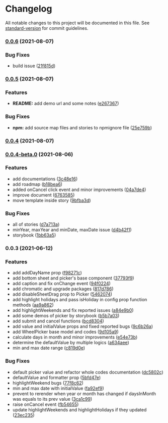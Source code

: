 # Changelog

All notable changes to this project will be documented in this file. See [standard-version](https://github.com/conventional-changelog/standard-version) for commit guidelines.

### [0.0.6](https://github.com/persian-tools/persian-mobile-datepicker/compare/v0.0.5...v0.0.6) (2021-08-07)


### Bug Fixes

* build issue ([21f815d](https://github.com/persian-tools/persian-mobile-datepicker/commit/21f815dab8d2d393bd20f892ca6fd0beb2925bb2))

### [0.0.5](https://github.com/persian-tools/persian-mobile-datepicker/compare/v0.0.4...v0.0.5) (2021-08-07)


### Features

* **README:** add demo url and some notes ([e267367](https://github.com/persian-tools/persian-mobile-datepicker/commit/e267367b5aa3f9911bae532d0e2d785f8e3fac26))


### Bug Fixes

* **npm:** add source map files and stories to npmignore file ([25e759b](https://github.com/persian-tools/persian-mobile-datepicker/commit/25e759b3c2f1c4a0402008b43ef42d7369ec3432))

### [0.0.4](https://github.com/persian-tools/persian-mobile-datepicker/compare/v0.0.4-beta.0...v0.0.4) (2021-08-07)

### [0.0.4-beta.0](https://github.com/persian-tools/persian-mobile-datepicker/compare/v0.0.3...v0.0.4-beta.0) (2021-08-06)


### Features

* add documentations ([3c48e16](https://github.com/persian-tools/persian-mobile-datepicker/commit/3c48e164728ce5949c9ed20252b1a602309ba878))
* add roadmap ([b18bea6](https://github.com/persian-tools/persian-mobile-datepicker/commit/b18bea6bb4a2d51f28ab51f5e53e00d4e41d0ec7))
* added onCancel click event and minor improvements ([04a7de4](https://github.com/persian-tools/persian-mobile-datepicker/commit/04a7de4a60feb818c36aead17ae63737acf377a9))
* improve document ([6763585](https://github.com/persian-tools/persian-mobile-datepicker/commit/676358561c7d7404eec466e28f45494d085eb8f9))
* move template inside story ([9bfba3d](https://github.com/persian-tools/persian-mobile-datepicker/commit/9bfba3d1d0371430d0f7deb04d3cb6b5c1999003))


### Bug Fixes

* all of stories ([d7a713a](https://github.com/persian-tools/persian-mobile-datepicker/commit/d7a713a87548f3ccaf31d3912a82f1edb6441d90))
* minYear, maxYear and minDate, maxDate issue ([d4b42f1](https://github.com/persian-tools/persian-mobile-datepicker/commit/d4b42f197e60a8118c99e02f3313cec78a42a32a))
* storybook ([1bb63a5](https://github.com/persian-tools/persian-mobile-datepicker/commit/1bb63a5681cdd838f3f73ec0a21db6de682cb509))

### 0.0.3 (2021-06-12)


### Features

* add addDayName prop ([f98271c](https://github.com/persian-tools/persian-mobile-datepicker/commit/f98271c27b075c5b81feae42b644881b6b6db492))
* add bottom sheet and picker's base component ([37793f9](https://github.com/persian-tools/persian-mobile-datepicker/commit/37793f91b83ce6e3eaa8787f6c064826b8947b6d))
* add caption and fix onChange event ([94f0224](https://github.com/persian-tools/persian-mobile-datepicker/commit/94f022451ad25bc83884029f0686e211f933fa70))
* add chromatic and upgrade packages ([817d786](https://github.com/persian-tools/persian-mobile-datepicker/commit/817d7869491778556589f6a6a360dc1ac879b326))
* add disableSheetDrag prop to Picker ([5462074](https://github.com/persian-tools/persian-mobile-datepicker/commit/5462074464cb60d719e60e6ff0ec898ddee53cd5))
* add highlight holidays and pass isHoliday in config prop function methods ([aa9a862](https://github.com/persian-tools/persian-mobile-datepicker/commit/aa9a8629d7bc36d16b3e6c8c1c6b3e9de8173453))
* add highlightWeekends and fix reported issues ([a84e9b0](https://github.com/persian-tools/persian-mobile-datepicker/commit/a84e9b070d389dc54bfb42b890b3c37680e3533e))
* add some demos of picker by storybook ([b5b7a03](https://github.com/persian-tools/persian-mobile-datepicker/commit/b5b7a03ce309688cdd4cda02c80a0efd226922e1))
* add submit and cancel functions ([bcd8304](https://github.com/persian-tools/persian-mobile-datepicker/commit/bcd83040395265966961f219e0f114c4ffe115d7))
* add value and initialValue props and fixed reported bugs ([9c6b26a](https://github.com/persian-tools/persian-mobile-datepicker/commit/9c6b26a562aef535b9ff1dffcdecee7af61e2d99))
* add WheelPicker base model and codes ([9d105a9](https://github.com/persian-tools/persian-mobile-datepicker/commit/9d105a9bb5a81561c1d49ff161bf00619e9db149))
* calculate days in month and minor improvements ([e54e73b](https://github.com/persian-tools/persian-mobile-datepicker/commit/e54e73b9267a6f4d8898edf98236f645e5fd8024))
* determine the defaultValue by multiple logics ([a634aee](https://github.com/persian-tools/persian-mobile-datepicker/commit/a634aeeb6aebcd6c9a78e96419d392c932acac5f))
* min and max date range ([c819d0e](https://github.com/persian-tools/persian-mobile-datepicker/commit/c819d0eef552a61c385c9a0921ffcead97c3bbcc))


### Bug Fixes

* default picker value and refactor whole codes documentation ([dc5802c](https://github.com/persian-tools/persian-mobile-datepicker/commit/dc5802c3758a00f389f96dab47ae82daf7739131))
* defaultValue and formatter prop ([5bfd47e](https://github.com/persian-tools/persian-mobile-datepicker/commit/5bfd47e0ece758a9fab8b0c0e115f402503cf217))
* highlightWeekend bugs ([77f8c62](https://github.com/persian-tools/persian-mobile-datepicker/commit/77f8c62dfd78872e7020875eb7c6f8ec1796b9a7))
* min and max date with initialValue ([fa92ef9](https://github.com/persian-tools/persian-mobile-datepicker/commit/fa92ef944db08b8b76a3d920262a8939a847a87d))
* prevent to rerender when year or month has changed if daysInMonth was equals to its prev value ([3ca1c99](https://github.com/persian-tools/persian-mobile-datepicker/commit/3ca1c99ac3572899c566d6ae009f4e017b55aaa0))
* raise onCancel event ([fb54655](https://github.com/persian-tools/persian-mobile-datepicker/commit/fb546554c2f526b8860808c1c9f06f8dc51875ac))
* update highlightWeekends and highlightHolidays if they updated ([23ec235](https://github.com/persian-tools/persian-mobile-datepicker/commit/23ec235059679b9e262e1c40bd8342fa70d9ecb4))

